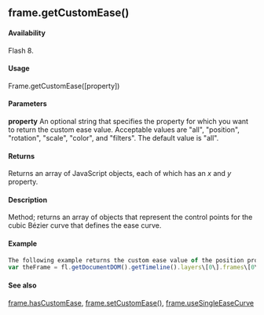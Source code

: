 ## frame.getCustomEase()

#### Availability

Flash 8.

#### Usage

Frame.getCustomEase(\[property\])

#### Parameters

**property** An optional string that specifies the property for which you want to return the custom ease value. Acceptable values are "all", "position", "rotation", "scale", "color", and "filters". The default value is "all".

#### Returns

Returns an array of JavaScript objects, each of which has an *x* and *y* property.

#### Description

Method; returns an array of objects that represent the control points for the cubic Bézier curve that defines the ease curve.

#### Example

```javascript
The following example returns the custom ease value of the position property for the first frame in the top layer:
var theFrame = fl.getDocumentDOM().getTimeline().layers\[0\].frames\[0\] var easeArray = theFrame.getCustomEase("position");

```
#### See also

[frame.hasCustomEase](#!AdobeDocs/developers-animatesdk-docs/master/Frame_object/frame10.md), [frame.setCustomEase()](#!AdobeDocs/developers-animatesdk-docs/master/Frame_object/frame24.md), [frame.useSingleEaseCurve](#!AdobeDocs/developers-animatesdk-docs/master/Frame_object/frame40.md)
